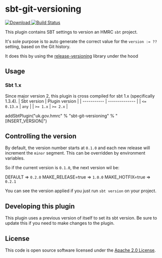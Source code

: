 # sbt-git-versioning

[ ![Download](https://api.bintray.com/packages/hmrc/sbt-plugin-releases/sbt-git-versioning/images/download.svg) ](https://bintray.com/hmrc/sbt-plugin-releases/sbt-git-versioning/_latestVersion) [![Build Status](https://travis-ci.org/hmrc/sbt-git-versioning.svg?branch=v0.8.0)](https://travis-ci.org/hmrc/sbt-git-versioning)

This plugin contains SBT settings to version an HMRC `sbt` project. 

It's sole purpose is to auto generate the correct value for the `version := ??` setting, based on the Git history.

It does this by using the [release-versioning](https://github.com/hmrc/release-versioning) library under the hood

## Usage

### Sbt 1.x
Since major version 2, this plugin is cross compiled for sbt 1.x (specifically 1.3.4).
| Sbt version | Plugin version |
| ----------- | -------------- |
| `<= 0.13.x` | `any`          |
| `>= 1.x`    | `>= 2.x`       |

addSbtPlugin("uk.gov.hmrc" % "sbt-git-versioning" % "[INSERT_VERSION]")

## Controlling the version

By default, the version number starts at `0.1.0` and each new release will increment the `minor` segment. This can be
overridden by environment variables. 

So if the current version is `0.1.0`, the next version wil be:

DEFAULT => `0.2.0`
MAKE_RELEASE=true => `1.0.0`
MAKE_HOTFIX=true => `0.2.1`

You can see the version applied if you just run `sbt version` on your project. 

## Developing this plugin
This plugin uses a previous version of itself to set its sbt version. Be sure to update this if you need to make
changes to the plugin.

## License ##
 
This code is open source software licensed under the [Apache 2.0 License]("http://www.apache.org/licenses/LICENSE-2.0.html").
